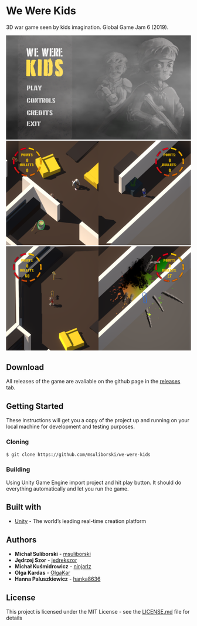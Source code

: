 # We Were Kids
3D war game seen by kids imagination. Global Game Jam 6 (2019).
<br/>
<p align="center">
  <img width="840" src="Screens/1.png">
  <img width="840" src="Screens/2.png">
  <img width="840" src="Screens/3.png">
</p>

## Download
All releases of the game are avaliable on the github page in the [releases](https://github.com/msuliborski/we-were-kids/releases) tab. 

## Getting Started
These instructions will get you a copy of the project up and running on your local machine for development and testing purposes. 

### Cloning
```
$ git clone https://github.com/msuliborski/we-were-kids
```

### Building
Using Unity Game Engine import project and hit play button. It should do everything automatically and let you run the game.

## Built with
* [Unity](https://unity.com/) - The world’s leading real-time creation platform

## Authors
* **Michał Suliborski** - [msuliborski](https://github.com/msuliborski)
* **Jędrzej Szor** - [jedrekszor](https://github.com/jedrekszor)
* **Michał Kuśmidrowicz** - [ninjarlz](https://github.com/ninjarlz)
* **Olga Kardas** - [OlgaKar](https://github.com/OlgaKar)
* **Hanna Paluszkiewicz** - [hanka8636](https://github.com/hanka8636)

## License
This project is licensed under the MIT License - see the [LICENSE.md](LICENSE.md) file for details
